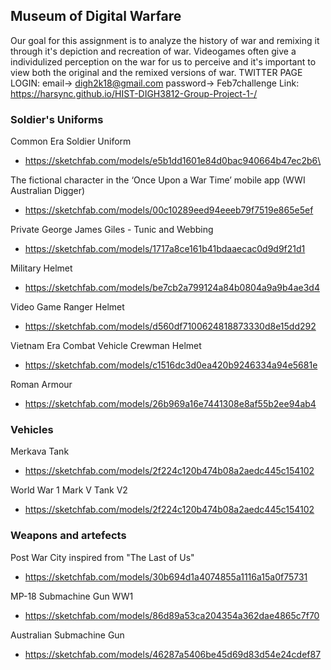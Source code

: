 
## Museum of Digital Warfare 

Our goal for this assignment is to analyze the history of war and remixing it through it's depiction and recreation of war. Videogames often give a individulized perception on the war for us to perceive and it's important to view both the original and the remixed versions of war. 
TWITTER PAGE LOGIN: email-> digh2k18@gmail.com password-> Feb7challenge
Link: https://harsync.github.io/HIST-DIGH3812-Group-Project-1-/

### Soldier's Uniforms
Common Era Soldier Uniform
- https://sketchfab.com/models/e5b1dd1601e84d0bac940664b47ec2b6\

The fictional character in the ‘Once Upon a War Time’ mobile app (WWI Australian Digger)
- https://sketchfab.com/models/00c10289eed94eeeb79f7519e865e5ef

Private George James Giles - Tunic and Webbing
- https://sketchfab.com/models/1717a8ce161b41bdaaecac0d9d9f21d1

Military Helmet 
- https://sketchfab.com/models/be7cb2a799124a84b0804a9a9b4ae3d4

Video Game Ranger Helmet
- https://sketchfab.com/models/d560df7100624818873330d8e15dd292

Vietnam Era Combat Vehicle Crewman Helmet
- https://sketchfab.com/models/c1516dc3d0ea420b9246334a94e5681e

Roman Armour
- https://sketchfab.com/models/26b969a16e7441308e8af55b2ee94ab4


### Vehicles

Merkava Tank
- https://sketchfab.com/models/2f224c120b474b08a2aedc445c154102

World War 1 Mark V Tank V2
- https://sketchfab.com/models/2f224c120b474b08a2aedc445c154102


### Weapons and artefects

Post War City inspired from "The Last of Us"
- https://sketchfab.com/models/30b694d1a4074855a1116a15a0f75731

MP-18 Submachine Gun WW1
 - https://sketchfab.com/models/86d89a53ca204354a362dae4865c7f70
 
 Australian Submachine Gun
 - https://sketchfab.com/models/46287a5406be45d69d83d54e24cdef87
 
